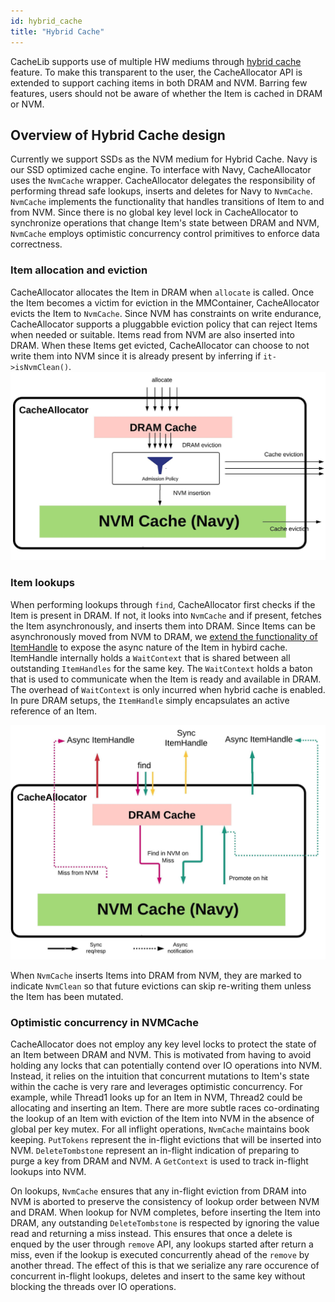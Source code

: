 ```yaml
---
id: hybrid_cache
title: "Hybrid Cache"
---
```



CacheLib supports use of multiple HW mediums through [hybrid cache](https://www.internalfb.com/intern/wiki/Cache_Library_User_Guides/HybridCache/) feature. To make this transparent to the user, the CacheAllocator API is extended to support caching items in both DRAM and NVM. Barring few features, users should not be aware of whether the Item is cached in DRAM or NVM.


## Overview of Hybrid Cache design
Currently we support SSDs as the NVM medium for Hybrid Cache. Navy is our SSD optimized cache engine. To interface  with Navy,  CacheAllocator uses the `NvmCache` wrapper. CacheAllocator delegates the responsibility of performing thread safe lookups,  inserts and deletes for Navy to `NvmCache`. `NvmCache` implements the functionality that handles transitions of Item to and from NVM. Since there is no global key level lock in CacheAllocator to synchronize operations that change Item's state between DRAM and NVM, `NvmCache` employs optimistic concurrency control primitives to enforce data correctness.

### Item allocation and eviction
CacheAllocator allocates the Item in DRAM when `allocate` is called. Once the Item becomes a victim for eviction in the MMContainer, CacheAllocator evicts the Item to `NvmCache`. Since NVM has constraints on write endurance, CacheAllocator supports a pluggabble eviction policy that can reject Items when needed or suitable.  Items read from NVM are also inserted into DRAM. When these Items get evicted, CacheAllocator can choose to not write them into NVM since it is already present by inferring if `it->isNvmClean()`.
![](Hybrid_Cache_allocate.png "allocate with hybrid cache ")

### Item lookups
When performing lookups through `find`, CacheAllocator first checks if the Item is present in DRAM. If not, it looks into `NvmCache` and if present, fetches the Item asynchronously, and inserts them into DRAM. Since Items can be asynchronously moved from NVM to DRAM,  we [extend the functionality of ItemHandle](https://www.internalfb.com/intern/wiki/Cache_Library_User_Guides/HybridCache/#accessing-items-on-cache) to expose the async nature of the Item in hybird cache. ItemHandle internally holds a `WaitContext` that is shared between all outstanding `ItemHandles` for the same key. The `WaitContext` holds a baton that is used to  communicate when the Item is ready and available in DRAM. The overhead of `WaitContext` is only incurred when hybrid cache is enabled. In pure DRAM setups, the `ItemHandle` simply encapsulates an active reference of an Item.

![](Hybrid_Cache_find.png)

When `NvmCache`  inserts Items into DRAM from NVM, they are marked to indicate `NvmClean`  so that future evictions can skip re-writing them unless the Item has been mutated.

### Optimistic concurrency in NVMCache
CacheAllocator does not employ any key level locks to protect the state of an Item between DRAM and NVM. This is motivated from having to avoid holding any locks that can potentially contend over IO operations into NVM.  Instead, it relies on the intuition that concurrent mutations to Item's state within the cache is very rare and leverages optimistic concurrency. For example, while Thread1 looks up for an Item in NVM, Thread2 could be allocating and inserting an Item. There are more subtle races co-ordinating the lookup of an Item with eviction of the Item into NVM in the absence of global per key mutex.  For all inflight operations, `NvmCache` maintains book keeping. `PutTokens` represent the in-flight evictions that will be inserted into NVM. `DeleteTombstone` represent an in-flight indication of preparing to purge a key from DRAM and NVM. A `GetContext` is used to track in-flight lookups into NVM.

On lookups, `NvmCache` ensures that any in-flight eviction from DRAM into NVM is aborted to preserve the consistency of lookup order between NVM and DRAM. When lookup for NVM completes, before inserting the Item into DRAM, any outstanding `DeleteTombstone` is respected by ignoring the value read and returning a miss instead. This ensures that once a delete is enqued by the user through `remove` API, any lookups started after return a miss, even if the lookup is executed concurrently ahead of the `remove` by another thread. The effect of this is that we serialize any rare occurence of concurrent in-flight lookups, deletes and insert to the same key without blocking the  threads over IO operations.
